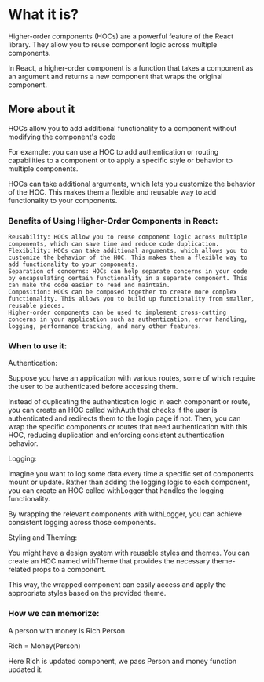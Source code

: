 # What it is?

Higher-order components (HOCs) are a powerful feature of the React library. They allow you to reuse component logic across multiple components. 

In React, a higher-order component is a function that takes a component as an argument and returns a new component that wraps the original component.

## More about it

HOCs allow you to add additional functionality to a component without modifying the component's code

For example: you can use a HOC to add authentication or routing capabilities to a component or to apply a specific style or behavior to multiple components.

HOCs can take additional arguments, which lets you customize the behavior of the HOC. This makes them a flexible and reusable way to add functionality to your components.

### Benefits of Using Higher-Order Components in React:

    Reusability: HOCs allow you to reuse component logic across multiple components, which can save time and reduce code duplication.
    Flexibility: HOCs can take additional arguments, which allows you to customize the behavior of the HOC. This makes them a flexible way to add functionality to your components.
    Separation of concerns: HOCs can help separate concerns in your code by encapsulating certain functionality in a separate component. This can make the code easier to read and maintain.
    Composition: HOCs can be composed together to create more complex functionality. This allows you to build up functionality from smaller, reusable pieces.
    Higher-order components can be used to implement cross-cutting concerns in your application such as authentication, error handling, logging, performance tracking, and many other features.

### When to use it:

Authentication:

Suppose you have an application with various routes, some of which require the user to be authenticated before accessing them.

Instead of duplicating the authentication logic in each component or route, you can create an HOC called withAuth that checks if the user is authenticated and redirects them to the login page if not. Then, you can wrap the specific components or routes that need authentication with this HOC, reducing duplication and enforcing consistent authentication behavior.

Logging:

Imagine you want to log some data every time a specific set of components mount or update. Rather than adding the logging logic to each component, you can create an HOC called withLogger that handles the logging functionality.

By wrapping the relevant components with withLogger, you can achieve consistent logging across those components.

Styling and Theming:

You might have a design system with reusable styles and themes. You can create an HOC named withTheme that provides the necessary theme-related props to a component.

This way, the wrapped component can easily access and apply the appropriate styles based on the provided theme.

### How we can memorize:

A person with money is Rich Person

Rich = Money(Person)

Here Rich is updated component, we pass Person and money function updated it.
